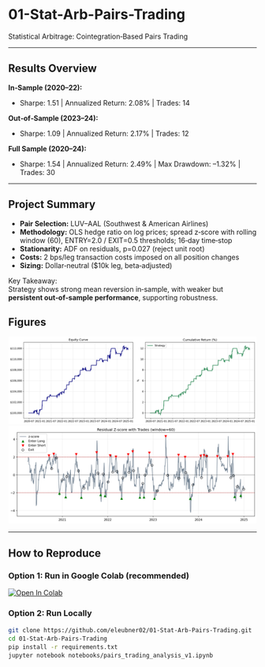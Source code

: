 # 01-Stat-Arb-Pairs-Trading  
Statistical Arbitrage: Cointegration‑Based Pairs Trading

---

## Results Overview

**In‑Sample (2020–22):**  
- Sharpe: 1.51 | Annualized Return: 2.08% | Trades: 14  

**Out‑of‑Sample (2023–24):**  
- Sharpe: 1.09 | Annualized Return: 2.17% | Trades: 12  

**Full Sample (2020–24):**  
- Sharpe: 1.54 | Annualized Return: 2.49% | Max Drawdown: –1.32% | Trades: 30  

---

## Project Summary
* **Pair Selection:** LUV–AAL (Southwest & American Airlines)  
* **Methodology:** OLS hedge ratio on log prices; spread z‑score with rolling window (60), ENTRY=2.0 / EXIT=0.5 thresholds; 16‑day time‑stop  
* **Stationarity:** ADF on residuals, p=0.027 (reject unit root)  
* **Costs:** 2 bps/leg transaction costs imposed on all position changes  
* **Sizing:** Dollar‑neutral ($10k leg, beta‑adjusted)  

Key Takeaway:  
Strategy shows strong mean reversion in‑sample, with weaker but **persistent out‑of‑sample performance**, supporting robustness.

## Figures

![Equity Curve](figures/equity_curve.png)
![Z‑Score w/ Trades](figures/zscore_trades.png)

---

## How to Reproduce

### Option 1: Run in Google Colab (recommended)
[![Open In Colab](https://colab.research.google.com/assets/colab-badge.svg)](
https://colab.research.google.com/github/eleubner02/01-Stat-Arb-Pairs-Trading/blob/main/notebooks/pairs_trading_analysis_v1.ipynb
)

### Option 2: Run Locally
```bash
git clone https://github.com/eleubner02/01-Stat-Arb-Pairs-Trading.git
cd 01-Stat-Arb-Pairs-Trading
pip install -r requirements.txt
jupyter notebook notebooks/pairs_trading_analysis_v1.ipynb
```
